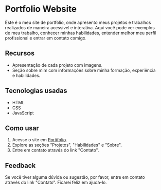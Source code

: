 # Portfolio Website

Este é o meu site de portfólio, onde apresento meus projetos e trabalhos realizados de maneira acessível e interativa.
Aqui você pode ver exemplos de meu trabalho, conhecer minhas habilidades, entender melhor meu perfil profissional e entrar em contato comigo.

## Recursos
- Apresentação de cada projeto com imagens.
- Seção sobre mim com informações sobre minha formação, experiência e habilidades.

## Tecnologias usadas
- HTML
- CSS
- JavaScript

## Como usar
1. Acesse o site em [Portifólio](https://portfolio-andrade.vercel.app/).
2. Explore as seções "Projetos", "Habilidades" e "Sobre".
4. Entre em contato através do link "Contato".

## Feedback
Se você tiver alguma dúvida ou sugestão, por favor, entre em contato através do link "Contato". Ficarei feliz em ajudá-lo.
